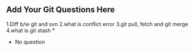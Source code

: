 Add Your Git Questions Here
----------------------------
1.Diff b/w git and svn
2.what is conflict error
3.git pull, fetch and git merge
4.what is git stash
* 
* No question
